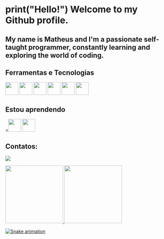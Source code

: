 # print("Hello!") Welcome to my Github profile.
## My name is Matheus and I'm a passionate self-taught programmer, constantly learning and exploring the world of coding.

## Ferramentas e Tecnologias

<img src="https://cdn.jsdelivr.net/gh/devicons/devicon/icons/html5/html5-plain-wordmark.svg" width="40" height="40"/>
<img src="https://cdn.jsdelivr.net/gh/devicons/devicon/icons/css3/css3-plain-wordmark.svg" width="40" height="40"/>
<img src="https://cdn.jsdelivr.net/gh/devicons/devicon/icons/git/git-plain-wordmark.svg" width="40" height="40"/>
<img src="https://cdn.jsdelivr.net/gh/devicons/devicon/icons/javascript/javascript-plain.svg"  width="40" height="40"/>
<img src="https://cdn.jsdelivr.net/gh/devicons/devicon/icons/nodejs/nodejs-plain-wordmark.svg" width="40" height="40"/>
<img src="https://cdn.jsdelivr.net/gh/devicons/devicon/icons/typescript/typescript-plain.svg"  width="40" height="40"/>

## Estou aprendendo

<<img src="https://cdn.jsdelivr.net/gh/devicons/devicon/icons/python/python-plain-wordmark.svg" width="40" height="40"/> 
<img src="https://cdn.jsdelivr.net/gh/devicons/devicon/icons/rust/rust-plain.svg" width="40" height="40"/>

## Contatos:
<a href = "mailto:matheus10001felipe@gmail.com"><img src="https://img.shields.io/badge/Gmail-D14836?style=for-the-badge&logo=gmail&logoColor=white" target="_blank"></a>

<div>
<a href="https://github.com/matheusfel1pe">
<img height="180em" src="https://github-readme-stats.vercel.app/api/top-langs/?username=seu-usuário-aqui&layout=compact&langs_count=7&theme=dracula"/>
<img height="180em" src="https://github-readme-stats.vercel.app/api?username=seu-usuário-aqui&show_icons=true&theme=dracula&include_all_commits=true&count_private=true"/>
</div>

![Snake animation](https://github.com/matheusfel1pe/matheusfel1pe/blob/output/github-contribution-grid-snake.svg)

